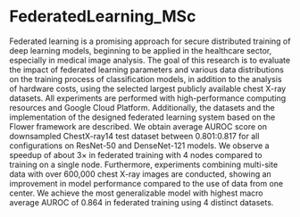 # FederatedLearning_MSc

Federated learning is a promising approach for secure distributed training of deep learning models, beginning to be applied in the healthcare sector, especially in medical image analysis. The goal of this research is to evaluate the impact of federated learning parameters and various data distributions on the training process of classification models, in addition to the analysis of hardware costs, using the selected largest publicly available chest X-ray datasets. All experiments are performed with high-performance computing resources and Google Cloud Platform.  Additionally, the datasets and the implementation of the designed federated learning system based on the Flower framework are described. We obtain average AUROC score on downsampled ChestX-ray14 test dataset between 0.801:0.817 for all configurations on ResNet-50 and DenseNet-121 models. We observe a speedup of about $3\times$ in federated training with 4 nodes compared to training on a single node. Furthermore, experiments combining multi-site data with over 600,000 chest X-ray images are conducted, showing an improvement in model performance compared to the use of data from one center. We achieve the most generalizable model with highest macro average AUROC of 0.864 in federated training using 4 distinct datasets.
